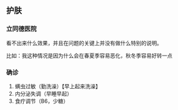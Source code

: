 ## 护肤

### 立同德医院

看不出来什么效果，并且在问题的关键上并没有做什么特别的说明。

比如：我这种情况是因为什么会在春夏季容易恶化，秋冬季容易好转一点

### 确诊

1. 螨虫过敏（勤洗澡）【早上起来洗澡】
2. 内分泌失调（早睡早起）
3. 食疗调节（B6，少糖）